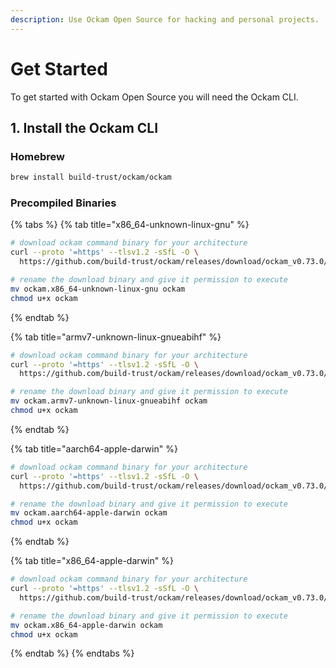 ```yaml
---
description: Use Ockam Open Source for hacking and personal projects.
---
```


# Get Started

To get started with Ockam Open Source you will need the Ockam CLI.&#x20;

## 1. Install the Ockam CLI

### Homebrew

```bash
brew install build-trust/ockam/ockam
```

### Precompiled Binaries

{% tabs %}
{% tab title="x86_64-unknown-linux-gnu" %}
```bash
# download ockam command binary for your architecture
curl --proto '=https' --tlsv1.2 -sSfL -O \
  https://github.com/build-trust/ockam/releases/download/ockam_v0.73.0/ockam.x86_64-unknown-linux-gnu

# rename the download binary and give it permission to execute
mv ockam.x86_64-unknown-linux-gnu ockam
chmod u+x ockam
```
{% endtab %}

{% tab title="armv7-unknown-linux-gnueabihf" %}
```bash
# download ockam command binary for your architecture
curl --proto '=https' --tlsv1.2 -sSfL -O \
  https://github.com/build-trust/ockam/releases/download/ockam_v0.73.0/ockam.armv7-unknown-linux-gnueabihf

# rename the download binary and give it permission to execute
mv ockam.armv7-unknown-linux-gnueabihf ockam
chmod u+x ockam
```
{% endtab %}

{% tab title="aarch64-apple-darwin" %}
```bash
# download ockam command binary for your architecture
curl --proto '=https' --tlsv1.2 -sSfL -O \
  https://github.com/build-trust/ockam/releases/download/ockam_v0.73.0/ockam.aarch64-apple-darwin

# rename the download binary and give it permission to execute
mv ockam.aarch64-apple-darwin ockam
chmod u+x ockam
```
{% endtab %}

{% tab title="x86_64-apple-darwin" %}
```bash
# download ockam command binary for your architecture
curl --proto '=https' --tlsv1.2 -sSfL -O \
  https://github.com/build-trust/ockam/releases/download/ockam_v0.73.0/ockam.x86_64-apple-darwin

# rename the download binary and give it permission to execute
mv ockam.x86_64-apple-darwin ockam
chmod u+x ockam
```
{% endtab %}
{% endtabs %}

####
